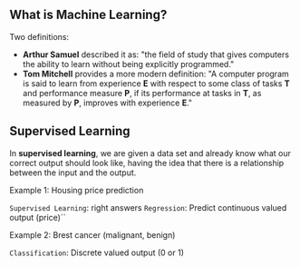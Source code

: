 ## What is Machine Learning?

Two definitions:

 * **Arthur Samuel** described it as: "the field of study that gives computers the ability to learn without being explicitly programmed."
 * **Tom Mitchell** provides a more modern definition: "A computer program is said to learn from experience **E** with respect to some class of tasks **T** and performance measure **P**, if its performance at tasks in **T**, as measured by **P**, improves with experience **E**."

## Supervised Learning

In **supervised learning**, we are given a data set and already know what our correct output should look like, having the idea that there is a relationship between the input and the output.


Example 1: Housing price prediction

``Supervised Learning``: right answers
``Regression``: Predict continuous valued output (price)``

Example 2: Brest cancer (malignant, benign)

``Classification``: Discrete valued output (0 or 1)
